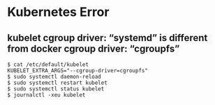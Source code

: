 Kubernetes Error
================

## kubelet cgroup driver: “systemd” is different from docker cgroup driver: “cgroupfs”

    $ cat /etc/default/kubelet
    KUBELET_EXTRA_ARGS="--cgroup-driver=cgroupfs"
    $ sudo systemctl daemon-reload
    $ sudo systemctl restart kubelet
    $ sudo systemctl status kubelet
    $ journalctl -xeu kubelet
